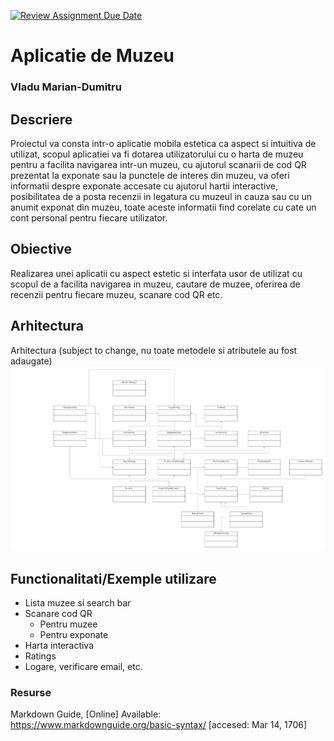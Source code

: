 [![Review Assignment Due Date](https://classroom.github.com/assets/deadline-readme-button-24ddc0f5d75046c5622901739e7c5dd533143b0c8e959d652212380cedb1ea36.svg)](https://classroom.github.com/a/0JY_4nJU)
# Aplicatie de Muzeu
### Vladu Marian-Dumitru

## Descriere
Proiectul va consta intr-o aplicatie mobila estetica ca aspect si intuitiva de utilizat, scopul aplicatiei va fi 
dotarea utilizatorului cu o harta de muzeu pentru a facilita navigarea intr-un muzeu, cu ajutorul scanarii 
de cod QR prezentat la exponate sau la punctele de interes din muzeu, va oferi informatii despre 
exponate accesate cu ajutorul hartii interactive, posibilitatea de a posta recenzii in legatura cu muzeul in 
cauza sau cu un anumit exponat din muzeu, toate aceste informatii find corelate cu cate un cont 
personal pentru fiecare utilizator.


## Obiective

Realizarea unei aplicatii cu aspect estetic si interfata usor de utilizat cu scopul de a facilita navigarea in muzeu, cautare de muzee, oferirea de recenzii pentru fiecare muzeu, scanare cod QR etc.

## Arhitectura

Arhitectura (subject to change, nu toate metodele si atributele au fost adaugate)
![Alt text](documentatie-ghid-utlizare-raport/diagrama_finala.png)


## Functionalitati/Exemple utilizare

* Lista muzee si search bar
* Scanare cod QR
    - Pentru muzee
    - Pentru exponate
* Harta interactiva
* Ratings
* Logare, verificare email, etc.

### Resurse
Markdown Guide, [Online] Available: https://www.markdownguide.org/basic-syntax/ [accesed: Mar 14, 1706]
